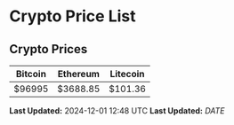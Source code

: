 # Crypto Price List

## Crypto Prices
| Bitcoin | Ethereum | Litecoin |
| ------- | -------- | -------- |
| $96995 | $3688.85 | $101.36 |
**Last Updated:** 2024-12-01 12:48 UTC
**Last Updated:** $DATE$
